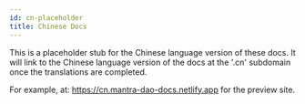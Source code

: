 ```yaml
---
id: cn-placeholder
title: Chinese Docs
---
```



This is a placeholder stub for the Chinese language version of these docs. It will link to the Chinese language version of the docs at the '.cn' subdomain once the translations are completed.

For example, at: https://cn.mantra-dao-docs.netlify.app for the preview site.

